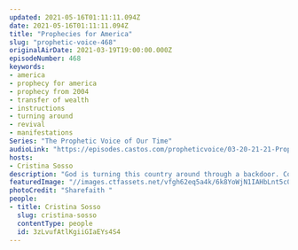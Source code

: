 ```yaml
---
updated: 2021-05-16T01:11:11.094Z
date: 2021-05-16T01:11:11.094Z
title: "Prophecies for America"
slug: "prophetic-voice-468"
originalAirDate: 2021-03-19T19:00:00.000Z
episodeNumber: 468
keywords:
- america
- prophecy for america
- prophecy from 2004
- transfer of wealth
- instructions
- turning around
- revival
- manifestations
Series: "The Prophetic Voice of Our Time"
audioLink: "https://episodes.castos.com/propheticvoice/03-20-21-21-Prophetic-Voice-of-our-Time-[mixdown]-01.mp3"
hosts:
- Cristina Sosso
description: "God is turning this country around through a backdoor. Continue to pray for this nation's government. Take your post and be a part of this upcoming move. Trust Him, believe the impossible and don't focus on the negative, especially in these upcoming weeks. Good and bad manifestations are coming."
featuredImage: "//images.ctfassets.net/vfgh62eq5a4k/6k8YoWjN1IAHbLnt5c0GUS/b853891b6bbf19aad93cf3e80db14763/pexels-sharefaith-1202723.jpg"
photoCredit: "Sharefaith "
people:
- title: Cristina Sosso
  slug: cristina-sosso
  contentType: people
  id: 3zLvufAtlKgiiGIaEYs4S4
---
```

